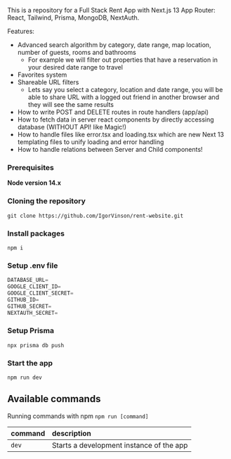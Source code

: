 

This is a repository for a Full Stack Rent App with Next.js 13 App Router: React, Tailwind, Prisma, MongoDB, NextAuth.

Features:


- Advanced search algorithm by category, date range, map location, number of guests, rooms and bathrooms
    - For example we will filter out properties that have a reservation in your desired date range to travel
- Favorites system
- Shareable URL filters
    - Lets say you select a category, location and date range, you will be able to share URL with a logged out friend in another browser and they will see the same results
- How to write POST and DELETE routes in route handlers (app/api)
- How to fetch data in server react components by directly accessing database (WITHOUT API! like Magic!)
- How to handle files like error.tsx and loading.tsx which are new Next 13 templating files to unify loading and error handling
- How to handle relations between Server and Child components!

### Prerequisites

**Node version 14.x**

### Cloning the repository

```shell
git clone https://github.com/IgorVinson/rent-website.git
```

### Install packages

```shell
npm i
```

### Setup .env file


```js
DATABASE_URL=
GOOGLE_CLIENT_ID=
GOOGLE_CLIENT_SECRET=
GITHUB_ID=
GITHUB_SECRET=
NEXTAUTH_SECRET=
```

### Setup Prisma

```shell
npx prisma db push

```

### Start the app

```shell
npm run dev
```

## Available commands

Running commands with npm `npm run [command]`

| command         | description                              |
| :-------------- | :--------------------------------------- |
| `dev`           | Starts a development instance of the app |
